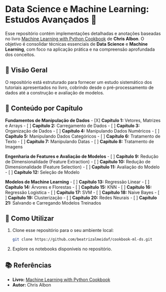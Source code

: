 # Data Science e Machine Learning: Estudos Avançados 🚀

Esse repositório contém implementações detalhadas e anotações baseadas no livro [Machine Learning with Python Cookbook](https://www.oreilly.com/library/view/machine-learning-with/9781491989371/) de **Chris Albon**. O objetivo é consolidar técnicas essenciais de **Data Science** e **Machine Learning**, com foco na aplicação prática e na compreensão aprofundada dos conceitos.

## 📌 Visão Geral
O repositório está estruturado para fornecer um estudo sistemático dos tutoriais apresentados no livro, cobrindo desde o pré-processamento de dados até a construção e avaliação de modelos. 


## 📖 Conteúdo por Capítulo

**Fundamentos de Manipulação de Dados**
    - [X] **Capítulo 1:** Vetores, Matrizes e Arrays
    - [ ] **Capítulo 2:** Carregamento de Dados
    - [ ] **Capítulo 3:** Organização de Dados
    - [ ] **Capítulo 4:** Manipulando Dados Numéricos
    - [ ] **Capítulo 5:** Manipulando Dados Categóricos
    - [ ] **Capítulo 6:** Tratamento de Texto
    - [ ] **Capítulo 7:** Manipulando Datas
    - [ ] **Capítulo 8:** Tratamento de Imagens
  
**Engenharia de Features e Avaliação de Modelos**
    - [ ] **Capítulo 9:** Redução de Dimensionalidade (Feature Extraction)
    - [ ] **Capítulo 10:** Redução de Dimensionalidade (Feature Selection)
    - [ ] **Capítulo 11:** Avaliação do Modelo
    - [ ] **Capítulo 12:** Seleção de Modelo
  
**Modelos de Machine Learning**
    - [ ] **Capítulo 13:** Regressão Linear
    - [ ] **Capítulo 14:** Árvores e Florestas
    - [ ] **Capítulo 15:** KNN
    - [ ] **Capítulo 16:** Regressão Logistica
    - [ ] **Capítulo 17:** SVM
    - [ ] **Capítulo 18:** Naive Bayes
    - [ ] **Capítulo 19:** Clusterização
    - [ ] **Capítulo 20:** Redes Neurais
    - [ ] **Capítulo 21:** Salvando e Carregando Modelos Treinados

## 🚀 Como Utilizar
1. Clone esse repositório para o seu ambiente local:
   ```bash
   git clone https://github.com/beatrizalmeidaf/cookbook-ml-ds.git
   ```
2. Explore os notebooks disponíveis no repositório.

## 📚 Referências
- **Livro:** [Machine Learning with Python Cookbook](https://www.oreilly.com/library/view/machine-learning-with/9781491989371/)
- **Autor:** Chris Albon

